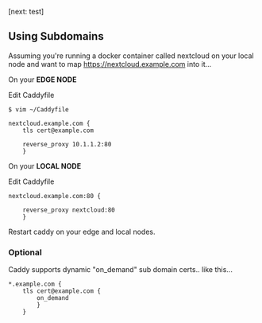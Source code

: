 [next: test]

## Using Subdomains


Assuming you're running a docker container called nextcloud on your local node and want to map https://nextcloud.example.com into it...

On your **EDGE NODE**

Edit Caddyfile
```
$ vim ~/Caddyfile

nextcloud.example.com {
	tls cert@example.com

	reverse_proxy 10.1.1.2:80
	}
```

On your **LOCAL NODE**

Edit Caddyfile
```
nextcloud.example.com:80 {

	reverse_proxy nextcloud:80
	}
```

Restart caddy on your edge and local nodes.


### Optional
Caddy supports dynamic "on_demand" sub domain certs.. like this...
```
*.example.com {
	tls cert@example.com {
		on_demand
		}
	}
```



